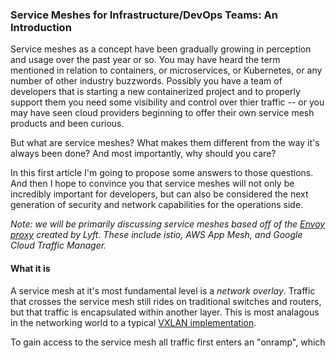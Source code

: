 ### Service Meshes for Infrastructure/DevOps Teams: An Introduction

Service meshes as a concept have been gradually growing in perception and usage over the past year or so.  You may have heard the term mentioned in relation to containers, or microservices, or Kubernetes, or any number of other industry buzzwords.  Possibly you have a team of developers that is starting a new containerized project and to properly support them you need some visibility and control over thier traffic -- or you may have seen cloud providers beginning to offer their own service mesh products and been curious.  

But what are service meshes?  What makes them different from the way it's always been done? And most importantly, why should you care?

In this first article I'm going to propose some answers to those questions. And then I hope to convince you that service meshes will not only be incredibly important for developers, but can also be considered the next generation of security and network capabilities for the operations side.

_Note: we will be primarily discussing service meshes based off of the [Envoy proxy](https://www.envoyproxy.io/) created by Lyft.  These include istio, AWS App Mesh, and Google Cloud Traffic Manager._

####  What it is

A service mesh at it's most fundamental level is a _network overlay_.  Traffic that crosses the service mesh still rides on traditional switches and routers, but that traffic is encapsulated within another layer.  This is most analagous in the networking world to a typical [VXLAN implementation](https://en.wikipedia.org/wiki/Virtual_Extensible_LAN).

To gain access to the service mesh all traffic first enters an "onramp", which 
